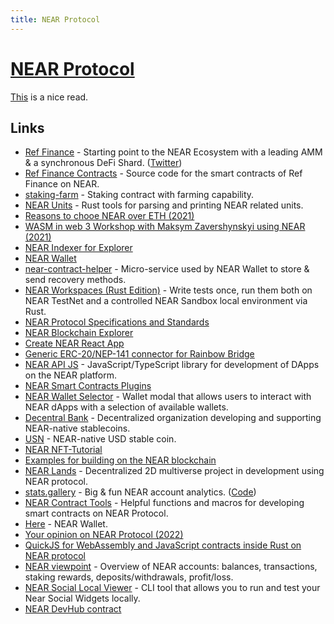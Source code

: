```yaml
---
title: NEAR Protocol
---
```


# [NEAR Protocol](https://near.org/)

[This](https://www.reddit.com/r/CryptoTechnology/comments/yl3g6d/your_opinion_on_near_protocol/) is a nice read.

## Links

- [Ref Finance](https://app.ref.finance/) - Starting point to the NEAR Ecosystem with a leading AMM & a synchronous DeFi Shard. ([Twitter](https://twitter.com/finance_ref))
- [Ref Finance Contracts](https://github.com/ref-finance/ref-contracts) - Source code for the smart contracts of Ref Finance on NEAR.
- [staking-farm](https://github.com/referencedev/staking-farm) - Staking contract with farming capability.
- [NEAR Units](https://github.com/near/units-rs) - Rust tools for parsing and printing NEAR related units.
- [Reasons to chooe NEAR over ETH (2021)](https://www.reddit.com/r/nearprotocol/comments/q2yi6z/looking_for_5_solid_reasons_to_make_a_permanent/)
- [WASM in web 3 Workshop with Maksym Zavershynskyi using NEAR (2021)](https://www.youtube.com/watch?v=bF8PCJ3nU-Y)
- [NEAR Indexer for Explorer](https://github.com/near/near-indexer-for-explorer)
- [NEAR Wallet](https://wallet.near.org/)
- [near-contract-helper](https://github.com/near/near-contract-helper) - Micro-service used by NEAR Wallet to store & send recovery methods.
- [NEAR Workspaces (Rust Edition)](https://github.com/near/workspaces-rs) - Write tests once, run them both on NEAR TestNet and a controlled NEAR Sandbox local environment via Rust.
- [NEAR Protocol Specifications and Standards](https://github.com/near/NEPs)
- [NEAR Blockchain Explorer](https://github.com/near/near-explorer)
- [Create NEAR React App](https://github.com/near/create-near-app)
- [Generic ERC-20/NEP-141 connector for Rainbow Bridge](https://github.com/aurora-is-near/rainbow-token-connector)
- [NEAR API JS](https://github.com/near/near-api-js) - JavaScript/TypeScript library for development of DApps on the NEAR platform.
- [NEAR Smart Contracts Plugins](https://github.com/aurora-is-near/near-plugins)
- [NEAR Wallet Selector](https://github.com/near/wallet-selector) - Wallet modal that allows users to interact with NEAR dApps with a selection of available wallets.
- [Decentral Bank](https://decentral-bank.finance/) - Decentralized organization developing and supporting NEAR-native stablecoins.
- [USN](https://github.com/DecentralBankDAO/usn) - NEAR-native USD stable coin.
- [NEAR NFT-Tutorial](https://github.com/near-examples/nft-tutorial)
- [Examples for building on the NEAR blockchain](https://github.com/near-examples)
- [NEAR Lands](https://github.com/vgrichina/near-lands) - Decentralized 2D multiverse project in development using NEAR protocol.
- [stats.gallery](https://stats.gallery/) - Big & fun NEAR account analytics. ([Code](https://github.com/NEAR-Edu/stats.gallery))
- [NEAR Contract Tools](https://github.com/encody/near-contract-tools) - Helpful functions and macros for developing smart contracts on NEAR Protocol.
- [Here](https://herewallet.app/) - NEAR Wallet.
- [Your opinion on NEAR Protocol (2022)](https://www.reddit.com/r/CryptoTechnology/comments/yl3g6d/comment/iuwujw0/?context=3)
- [QuickJS for WebAssembly and JavaScript contracts inside Rust on NEAR protocol](https://github.com/petersalomonsen/quickjs-wasm-near)
- [NEAR viewpoint](https://github.com/petersalomonsen/near-viewpoint) - Overview of NEAR accounts: balances, transactions, staking rewards, deposits/withdrawals, profit/loss.
- [NEAR Social Local Viewer](https://github.com/wpdas/near-social-local-viewer) - CLI tool that allows you to run and test your Near Social Widgets locally.
- [NEAR DevHub contract](https://github.com/near/neardevhub-contract)

